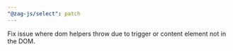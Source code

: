 ```yaml
---
"@zag-js/select": patch
---
```


Fix issue where dom helpers throw due to trigger or content element not in the DOM.
